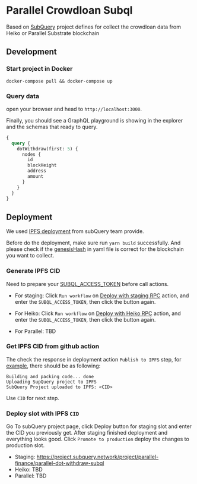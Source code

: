 # Parallel Crowdloan Subql

Based on [SubQuery](https://www.subquery.network/) project defines for collect the crowdloan data from Heiko or Parallel Substrate blockchain

## Development

### Start project in Docker

```
docker-compose pull && docker-compose up
```

### Query data

open your browser and head to `http://localhost:3000`.

Finally, you should see a GraphQL playground is showing in the explorer and the schemas that ready to query.

```graphql
{
  query {
    dotWithdraw(first: 5) {
      nodes {
        id
        blockHeight
        address
        amount
      }
    }
  }
}
```

## Deployment

We used [IPFS deployment](https://doc.subquery.network/publish/ipfs/#) from subQuery team provide.

Before do the deployment, make sure run `yarn build` successfully. And please check if the [genesisHash](https://doc.subquery.network/create/manifest/#custom-chains) in yaml file is correct for the blockchain you want to collect.

### Generate IPFS CID

Need to prepare your [SUBQL_ACCESS_TOKEN](https://doc.subquery.network/publish/ipfs/#prepare-your-subql-access-token) before call actions.

- For staging: Click `Run workflow` on [Deploy with staging RPC](https://github.com/parallel-finance/withdraw-subql/actions/workflows/deploy-staging.yml) action, and enter the `SUBQL_ACCESS_TOKEN`, then click the button again.
- For Heiko: Click `Run workflow` on [Deploy with Heiko RPC](https://github.com/parallel-finance/withdraw-subql/actions/workflows/deploy-heiko.yml) action, and enter the `SUBQL_ACCESS_TOKEN`, then click the button again.

- For Parallel: TBD

### Get IPFS CID from github action

The check the response in deployment action `Publish to IPFS` step, for [example](https://github.com/parallel-finance/withdraw-subql/runs/5879173033?check_suite_focus=true ), there should be as following:

```
Building and packing code... done
Uploading SupQuery project to IPFS
SubQuery Project uploaded to IPFS: <CID>
```

Use `CID` for next step.

### Deploy slot with IPFS `CID`

Go To subQuery project page, click Deploy button for staging slot and enter the CID you previously get. After staging finished deployment and everything looks good. Click `Promote to production` deploy the changes to production slot.

- Staging: https://project.subquery.network/project/parallel-finance/parallel-dot-withdraw-subql
- Heiko: TBD
- Parallel: TBD
